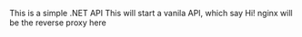 This is a simple .NET API 
This will start a vanila API, which say Hi!
nginx will be the reverse proxy here
